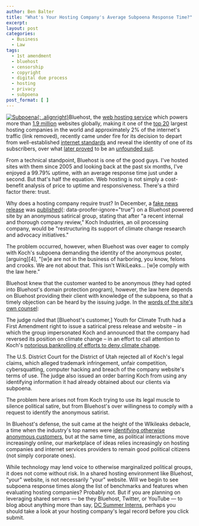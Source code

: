 ```yaml
---
author: Ben Balter
title: "What's Your Hosting Company's Average Subpoena Response Time?"
excerpt:
layout: post
categories:
  - Business
  - Law
tags:
  - 1st amendment
  - bluehost
  - censorship
  - copyright
  - digital due process
  - hosting
  - privacy
  - subpoena
post_format: [ ]
---
```

[![Subpoena](http://farm1.staticflickr.com/157/391427627_62f2a23df4_n.jpg){: .alignright}][1]Bluehost, the [web hosting service][2] which powers more than [1.9 million][3] websites globally, making it one of the [top 20][3] largest hosting companies in the world and approximately 2% of the internet's traffic (link removed), recently came under fire for its decision to depart from well-established [internet standards][5] and reveal the identity of one of its subscribers, over what [later proved][6] to be an [unfounded suit][7].

From a technical standpoint, Bluehost is one of the good guys. I've hosted sites with them since 2005 and looking back at the past six months, I've enjoyed a 99.79% uptime, with an average response time just under a second. But that's half the equation. Web hosting is not simply a cost-benefit analysis of price to uptime and responsiveness. There's a third factor there: trust.

Why does a hosting company require trust? In December, a [fake news release][8] was [published][9]{: data-proofer-ignore="true"} on a Bluehost powered site by an anonymous satirical group, stating that after "a recent internal and thorough company review," Koch Industries, an oil processing company, would be "restructuring its support of climate change research and advocacy initiatives."

The problem occurred, however, when Bluehost was over eager to comply with Koch's subpoena demanding the identity of the anonymous poster, [arguing][4], "\[w\]e are not in the business of harboring, you know, felons and crooks. We are not about that. This isn't WikiLeaks… \[w\]e comply with the law here."

Bluehost knew that the customer wanted to be anonymous (they had opted into Bluehost's domain protection program), however, the law here depends on Bluehost providing their client with knowledge of the subpoena, so that a timely objection can be heard by the issuing judge. In the [words of the site's own counsel][10]:

The judge ruled that \[Bluehost's customer,\] Youth for Climate Truth had a First Amendment right to issue a satirical press release and website – in which the group impersonated Koch and announced that the company had reversed its position on climate change – in an effort to call attention to Koch's [notorious bankrolling of efforts to deny climate change][11].

The U.S. District Court for the District of Utah rejected all of Koch's legal claims, which alleged trademark infringement, unfair competition, cybersquatting, computer hacking and breach of the company website's terms of use. The judge also issued an order barring Koch from using any identifying information it had already obtained about our clients via subpoena.

The problem here arises not from Koch trying to use its legal muscle to silence political satire, but from Bluehost's over willingness to comply with a request to identify the anonymous satirist.

In Bluehost's defense, the suit came at the height of the WIkileaks debacle, a time when the industry's top names were [identifying otherwise anonymous customers][12], but at the same time, as political interactions move increasingly online, our marketplace of ideas relies increasingly on hosting companies and internet services providers to remain good political citizens (not simply corporate ones).

While technology may lend voice to otherwise marginalized political groups, it does not come without risk. In a shared hosting environment like Bluehost, "your" website, is not necessarily "your" website. Will we begin to see subpoena response times along the list of benchmarks and features when evaluating hosting companies? Probably not. But if you are planning on leveraging shared servers — be they Bluehost, Twitter, or YouTube — to blog about anything more than say, [DC Summer Interns][13], perhaps you should take a look at your hosting company's legal record before you click submit.

[1]: http://www.flickr.com/photos/timsamoff/391427627/
[2]: http://en.wikipedia.org/wiki/Web_hosting_service
[3]: http://en.wikipedia.org/wiki/Bluehost
[5]: http://pubcit.typepad.com/clpblog/2010/07/two-new-cases-on-internet-anonymity.html
[6]: http://www.sltrib.com/sltrib/money/51780456-79/koch-company-judge-federal.html.csp
[7]: http://pubcit.typepad.com/files/kochindustries.pdf
[8]: http://www.scribd.com/doc/45044630/Koch-Industries-on-Climate-Science
[9]: http://www.nytimes.com/2011/02/14/business/media/14link.html?_r=1
[10]: http://pubcit.typepad.com/clpblog/2011/05/federal-court-dismisses-koch-brothers-trademark-suit-over-climate-change-prank.html
[11]: http://www.greenpeace.org/usa/en/campaigns/global-warming-and-energy/polluterwatch/koch-industries/
[12]: http://ben.balter.com/2011/01/11/twitter-goes-to-bat-for-wikileaks/
[13]: http://dcinterns.blogspot.com/
